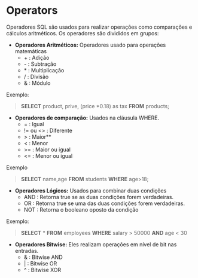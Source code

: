 # Operators
Operadores SQL são usados ​​para realizar operações como comparações e cálculos aritméticos. 
Os operadores são divididos em grupos:

* **Operadores Aritméticos:** Operadores usado para operações matemáticas
    * \+ : Adição
    * \- : Subtração
    * \* : Multiplicação
    * / : Divisão
    * & : Módulo

Exemplo:
> **SELECT** product, prive, (price *0.18) as tax
> **FROM** products;



* **Operadores de comparação:** Usados na cláusula WHERE.
    * = : Igual
    * != ou <> :  Diferente
    * \> : Maior**
    * < : Menor
    * \>= : Maior ou igual
    * <= : Menor ou igual

Exemplo
> **SELECT** name,age
> **FROM** students
> **WHERE**  age>18;



* **Operadores Lógicos:** Usados para combinar duas condições
    * AND : Retorna true se as duas condições forem verdadeiras.
    * OR : Retorna true se uma das duas condições forem verdadeiras.
    * NOT : Retorna o booleano oposto da condição

Exemplo:
> **SELECT** *
> **FROM** employees
> **WHERE** salary > 50000 **AND** age < 30



* **Operadores Bitwise:** Eles realizam operações em nível de bit nas entradas.
    * & : Bitwise AND
    * | : Bitwise OR
    * ^ : Bitwise XOR

